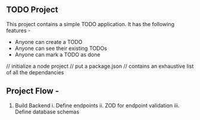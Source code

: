 ## TODO Project

This project contains a simple TODO application. 
It has the following features - 
- Anyone can create a TODO
- Anyone can see their existing TODOs
- Anyone can mark a TODO as done

// initialize a node project 
// put a package.json
// contains an exhaustive list of all the dependancies



## Project Flow - 
1. Build Backend
    i. Define endpoints
    ii. ZOD for endpoint validation
    iii. Define database schemas